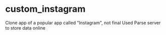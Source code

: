 # custom_instagram
Clone app of a popular app called "Instagram", not final
Used Parse server to store data online

